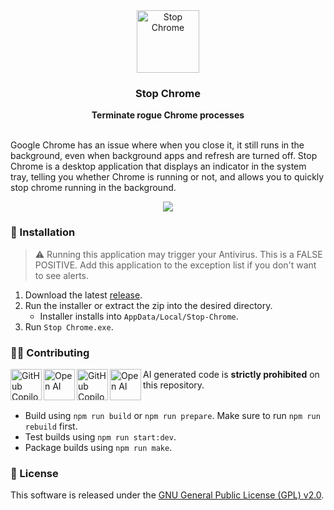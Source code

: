 <div align="center">
    <a href="https://github.com/KatsuteDev/Stop-Chrome#readme">
        <img src="https://raw.githubusercontent.com/KatsuteDev/Stop-Chrome/main/assets/icon.png" alt="Stop Chrome" width="100" height="100">
    </a>
    <h3>Stop Chrome</h3>
    <b>Terminate rogue Chrome processes</b>
</div>

<br>

Google Chrome has an issue where when you close it, it still runs in the background, even when background apps and refresh are turned off.
Stop Chrome is a desktop application that displays an indicator in the system tray, telling you whether Chrome is running or not, and allows you to quickly stop chrome running in the background.

<div align="center">
    <a href="https://github.com/KatsuteDev/Stop-Chrome#readme">
        <img src="https://raw.githubusercontent.com/KatsuteDev/Stop-Chrome/main/assets/sample.png">
    </a>
</div>

### 📃 Installation

> ⚠️ Running this application may trigger your Antivirus. This is a FALSE POSITIVE. Add this application to the exception list if you don't want to see alerts.

 1. Download the latest [release](https://github.com/KatsuteDev/Stop-Chrome/releases).
 2. Run the installer or extract the zip into the desired directory.
     - Installer installs into `AppData/Local/Stop-Chrome`.
 3. Run `Stop Chrome.exe`.

### 👨‍💻 Contributing

<!-- Copilot -->
<table>
    <img alt="GitHub Copilot" align="left" src="https://raw.githubusercontent.com/Katsute/Manager/main/assets/copilot-dark.png#gh-dark-mode-only" width="50">
    <img alt="Open AI" align="left" src="https://raw.githubusercontent.com/Katsute/Manager/main/assets/openai-dark.png#gh-dark-mode-only" width="50">
    <img alt="GitHub Copilot" align="left" src="https://raw.githubusercontent.com/Katsute/Manager/main/assets/copilot-light.png#gh-light-mode-only" width="50">
    <img alt="Open AI" align="left" src="https://raw.githubusercontent.com/Katsute/Manager/main/assets/openai-light.png#gh-light-mode-only" width="50">
    <p>AI generated code is <b>strictly prohibited</b> on this repository.</p>
</table>
<!-- Copilot -->

 - Build using `npm run build` or `npm run prepare`. Make sure to run `npm run rebuild` first.
 - Test builds using `npm run start:dev`.
 - Package builds using `npm run make`.

### 💼 License

This software is released under the [GNU General Public License (GPL) v2.0](https://github.com/KatsuteDev/Stop-Chrome/blob/main/LICENSE).